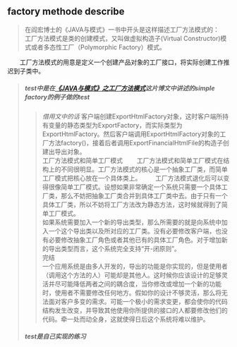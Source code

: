 
## factory methode describe
>在阎宏博士的《JAVA与模式》一书中开头是这样描述工厂方法模式的：    
工厂方法模式是类的创建模式，又叫做虚拟构造子(Virtual Constructor)模式或者多态性工厂（Polymorphic Factory）模式。

　　工厂方法模式的用意是定义一个创建产品对象的工厂接口，将实际创建工作推迟到子类中。

>##### test中是在[《JAVA与模式》之工厂方法模式](http://www.cnblogs.com/java-my-life/archive/2012/03/25/2416227.html/)这片博文中讲述的simple factory的例子做的test
>>  *借用文中的话*
客户端创建ExportHtmlFactory对象，这时客户端所持有变量的静态类型为ExportFactory，而实际类型为ExportHtmlFactory。然后客户端调用ExportHtmlFactory对象的工厂方法factory()，接着后者调用ExportFinancialHtmlFile的构造子创建出导出对象。  
工厂方法模式和简单工厂模式
　　工厂方法模式和简单工厂模式在结构上的不同很明显。工厂方法模式的核心是一个抽象工厂类，而简单工厂模式把核心放在一个具体类上。
　　工厂方法模式退化后可以变得很像简单工厂模式。设想如果非常确定一个系统只需要一个具体工厂类，那么不妨把抽象工厂类合并到具体工厂类中去。由于只有一个具体工厂类，所以不妨将工厂方法改为静态方法，这时候就得到了简单工厂模式。  
如果系统需要加入一个新的导出类型，那么所需要的就是向系统中加入一个这个导出类以及所对应的工厂类。没有必要修改客户端，也没有必要修改抽象工厂角色或者其他已有的具体工厂角色。对于增加新的导出类型而言，这个系统完全支持“开-闭原则”。  
完结  
一个应用系统是由多人开发的，导出的功能是你实现的，但是使用者（调用这个方法的人）可能却是其他人。这时候你应该设计的足够灵活并尽可能降低两者之间的耦合度，当你修改或增加一个新的功能时，使用者不需要修改任何地方。假如你的设计不够灵活，那么将无法面对客户多变的需求。可能一个极小的需求变更，都会使你的代码结构发生改变，并导致其他使用你所提供的接口的人都要修改他们的代码。牵一处而动全身，这就使得日后这个系统将难以维护。
>##### test是自己实现的练习